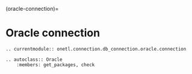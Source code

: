 (oracle-connection)=

# Oracle connection

```{eval-rst}
.. currentmodule:: onetl.connection.db_connection.oracle.connection
```

```{eval-rst}
.. autoclass:: Oracle
    :members: get_packages, check
```
